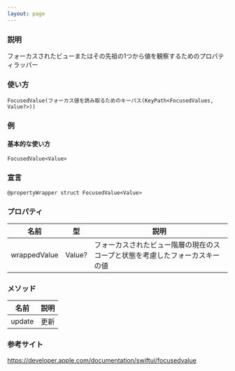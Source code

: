 ```yaml
---
layout: page
---
```


### 説明

フォーカスされたビューまたはその先祖の1つから値を観察するためのプロパティラッパー

### 使い方

    FocusedValue(フォーカス値を読み取るためのキーパス(KeyPath<FocusedValues, Value?>))

### 例

#### 基本的な使い方

    FocusedValue<Value>

### 宣言

    @propertyWrapper struct FocusedValue<Value>

### プロパティ

| 名前           | 型      | 説明                                     |
| ------------ | ------ | -------------------------------------- |
| wrappedValue | Value? | フォーカスされたビュー階層の現在のスコープと状態を考慮したフォーカスキーの値 |

### メソッド

| 名前     | 説明  |
| ------ | --- |
| update | 更新  |

### 参考サイト

<https://developer.apple.com/documentation/swiftui/focusedvalue>
